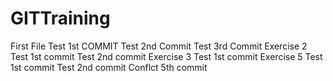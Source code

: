 # GITTraining
First File
Test 1st COMMIT
Test 2nd Commit
Test 3rd Commit
Exercise 2
Test 1st commit
Test 2nd commit
Exercise 3
Test 1st commit
Exercise 5
Test 1st commit
Test 2nd commit 
Conflct 5th commit